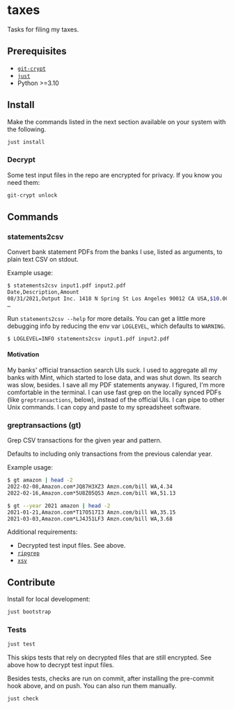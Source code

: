 # taxes

Tasks for filing my taxes.

## Prerequisites

- [`git-crypt`](https://github.com/AGWA/git-crypt)
- [`just`](https://github.com/casey/just)
- Python >=3.10

## Install

Make the commands listed in the next section available on your system with the
following.

```zsh
just install
```

### Decrypt

Some test input files in the repo are encrypted for privacy. If you know you
need them:

```zsh
git-crypt unlock
```

## Commands

### statements2csv

Convert bank statement PDFs from the banks I use, listed as arguments, to plain
text CSV on stdout.

Example usage:

```zsh
$ statements2csv input1.pdf input2.pdf
Date,Description,Amount
08/31/2021,Output Inc. 1418 N Spring St Los Angeles 90012 CA USA,$10.00
…
```

Run `statements2csv --help` for more details. You can get a little more
debugging info by reducing the env var `LOGLEVEL`, which defaults to `WARNING`.

```zsh
$ LOGLEVEL=INFO statements2csv input1.pdf input2.pdf
```

#### Motivation

My banks' official transaction search UIs suck. I used to aggregate all my banks
with Mint, which started to lose data, and was shut down. Its search was slow,
besides. I save all my PDF statements anyway. I figured, I'm more comfortable in
the terminal. I can use fast grep on the locally synced PDFs (like
`greptransactions`, below), instead of the official UIs. I can pipe to other
Unix commands. I can copy and paste to my spreadsheet software.

### greptransactions (gt)

Grep CSV transactions for the given year and pattern.

Defaults to including only transactions from the previous calendar year.

Example usage:

```sh
$ gt amazon | head -2
2022-02-08,Amazon.com*JQ87H3XZ3 Amzn.com/bill WA,4.34
2022-02-16,Amazon.com*5U8Z05QS3 Amzn.com/bill WA,51.13

$ gt --year 2021 amazon | head -2
2021-01-21,Amazon.com*T17O517I3 Amzn.com/bill WA,35.15
2021-03-03,Amazon.com*LJ4J51LF3 Amzn.com/bill WA,3.68
```

Additional requirements:

- Decrypted test input files. See above.
- [`ripgrep`](https://github.com/BurntSushi/ripgrep)
- [`xsv`](https://github.com/BurntSushi/xsv)

## Contribute

Install for local development:

```sh
just bootstrap
```

### Tests

```sh
just test
```

This skips tests that rely on decrypted files that are still encrypted. See
above how to decrypt test input files.

Besides tests, checks are run on commit, after installing the pre-commit hook
above, and on push. You can also run them manually.

```sh
just check
```
